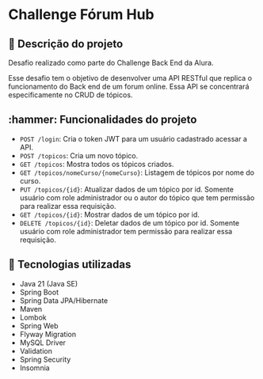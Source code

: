 <h1>Challenge Fórum Hub</h1>

<h2> 📌 Descrição do projeto</h2>

<p>Desafio realizado como parte do Challenge Back End da Alura. </p>

<p>
  Esse desafio tem o objetivo de desenvolver uma API RESTful que replica o funcionamento do Back end de um forum online.
  Essa API se concentrará especificamente no CRUD de tópicos.
</p>

<h2>:hammer: Funcionalidades do projeto </h2>

- `POST /login`: Cria o token JWT para um usuário cadastrado acessar a API.
- `POST /topicos`: Cria um novo tópico.
- `GET /topicos`: Mostra todos os tópicos criados.
- `GET /topicos/nomeCurso/{nomeCurso}`: Listagem de tópicos por nome do curso.
- `PUT /topicos/{id}`: Atualizar dados de um tópico por id. Somente usuário com role administrador ou o autor do tópico que tem permissão para realizar essa requisição.
- `GET /topicos/{id}`: Mostrar dados de um tópico por id.
- `DELETE /topicos/{id}`: Deletar dados de um tópico por id. Somente usuário com role administrador tem permissão para realizar essa requisição.

<h2> 🧠 Tecnologias utilizadas </h2>

- Java 21 (Java SE)
- Spring Boot
- Spring Data JPA/Hibernate
- Maven
- Lombok
- Spring Web
- Flyway Migration
- MySQL Driver
- Validation
- Spring Security
- Insomnia



